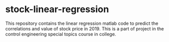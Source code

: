 # stock-linear-regression
This repository contains the linear regression matlab code to predict the correlations and value of stock price in 2019. This is a part of project in the control engineering special topics course in college.
